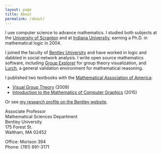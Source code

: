 ```yaml
---
layout: page
title: About
permalink: /about/
---
```


I use computer science to advance mathematics.  I studied both
subjects at the [University of Scranton](www.scranton.edu) and
at [Indiana University](www.iub.edu), earning a Ph.D. in
mathematical logic in 2004.

I joined the faculty of [Bentley University](www.bentley.edu)
and have worked in logic and dabbled in social network analysis.
I write open source mathematics software, including
[Group Explorer](www.groupexplorer.com) for group theory
visualization, and [Lurch](www.lurchmath.org), a general
validation environment for mathematical reasoning.

I published two textbooks with the
[Mathematical Association of America](www.maa.org):

 * [Visual Group Theory](http://www.maa.org/press/ebooks/visual-group-theory) (2009)
 * [Introduction to the Mathematics of Computer Graphics](http://www.maa.org/press/ebooks/introduction-to-the-mathematics-of-computer-graphics) (2015)

Or see [my research profile on the Bentley website](https://faculty.bentley.edu/details.asp?uname=ncarter).

Associate Professor<br>
Mathematical Sciences Department<br>
Bentley University<br>
175 Forest St.<br>
Waltham, MA 02452

Office: Morison 394<br>
Phone: (781) 891-3171

